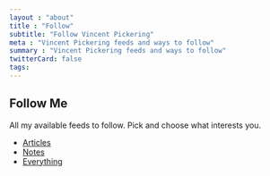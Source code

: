```yaml
---
layout : "about"
title : "Follow"
subtitle: "Follow Vincent Pickering"
meta : "Vincent Pickering feeds and ways to follow"
summary : "Vincent Pickering feeds and ways to follow"
twitterCard: false
tags:
---
```


## Follow Me

All my available feeds to follow. Pick and choose what interests you.

- [Articles]({{site.url}}/feeds/articles.json)
- [Notes]({{site.url}}/feeds/notes.json)
- [Everything]({{site.url}}/feeds/feed.json)

